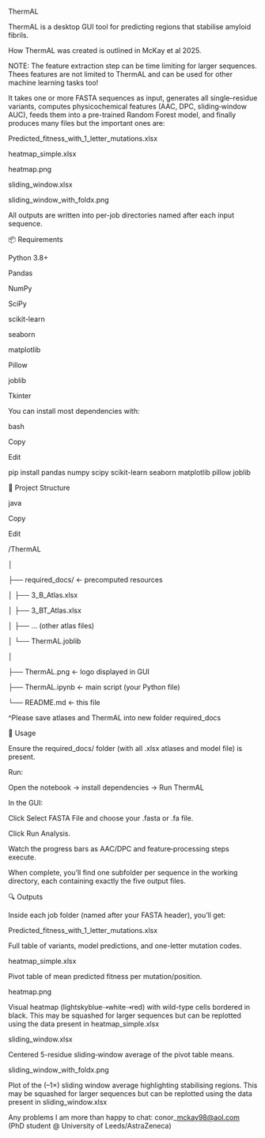 ThermAL



ThermAL is a desktop GUI tool for predicting regions that stabilise amyloid fibrils.



How ThermAL was created is outlined in McKay et al 2025.



NOTE: The feature extraction step can be time limiting for larger sequences. Thees features are not limited to ThermAL and can be used for other machine learning tasks too!



It takes one or more FASTA sequences as input, generates all single–residue variants, computes physicochemical features (AAC, DPC, sliding‐window AUC), feeds them into a pre-trained Random Forest model, and finally produces many files but the important ones are:



Predicted\_fitness\_with\_1\_letter\_mutations.xlsx



heatmap\_simple.xlsx



heatmap.png



sliding\_window.xlsx



sliding\_window\_with\_foldx.png



All outputs are written into per-job directories named after each input sequence.



📦 Requirements

Python 3.8+



Pandas



NumPy



SciPy



scikit-learn



seaborn



matplotlib



Pillow



joblib



Tkinter



You can install most dependencies with:



bash

Copy

Edit

pip install pandas numpy scipy scikit-learn seaborn matplotlib pillow joblib



📁 Project Structure

java

Copy

Edit

/ThermAL

│

├── required\_docs/                  ← precomputed resources

│   ├── 3\_B\_Atlas.xlsx

│   ├── 3\_BT\_Atlas.xlsx

│   ├── … (other atlas files)

│   └── ThermAL.joblib

│

├── ThermAL.png                     ← logo displayed in GUI

├── ThermAL.ipynb                  ← main script (your Python file)

└── README.md                       ← this file



^Please save atlases and ThermAL into new folder required\_docs

🚀 Usage



Ensure the required\_docs/ folder (with all .xlsx atlases and model file) is present.



Run:

Open the notebook -> install dependencies -> Run ThermAL

In the GUI:



Click Select FASTA File and choose your .fasta or .fa file.



Click Run Analysis.



Watch the progress bars as AAC/DPC and feature‐processing steps execute.



When complete, you’ll find one subfolder per sequence in the working directory, each containing exactly the five output files.



🔍 Outputs

Inside each job folder (named after your FASTA header), you’ll get:



Predicted\_fitness\_with\_1\_letter\_mutations.xlsx

Full table of variants, model predictions, and one-letter mutation codes.



heatmap\_simple.xlsx

Pivot table of mean predicted fitness per mutation/position.



heatmap.png

Visual heatmap (lightskyblue⇢white⇢red) with wild-type cells bordered in black. This may be squashed for larger sequences but can be replotted using the data present in heatmap\_simple.xlsx



sliding\_window.xlsx

Centered 5-residue sliding‐window average of the pivot table means.



sliding\_window\_with\_foldx.png

Plot of the (–1×) sliding window average highlighting stabilising regions. This may be squashed for larger sequences but can be replotted using the data present in sliding\_window.xlsx





Any problems I am more than happy to chat: conor\_mckay98@aol.com (PhD student @ University of Leeds/AstraZeneca)

